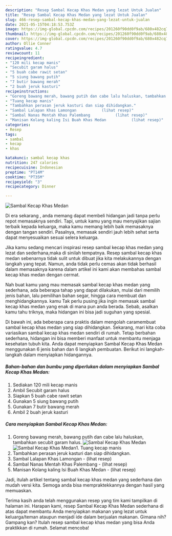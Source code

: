 ```yaml
---
description: "Resep Sambal Kecap Khas Medan yang lezat Untuk Jualan"
title: "Resep Sambal Kecap Khas Medan yang lezat Untuk Jualan"
slug: 466-resep-sambal-kecap-khas-medan-yang-lezat-untuk-jualan
date: 2021-05-15T04:18:53.753Z
image: https://img-global.cpcdn.com/recipes/201260f90dd0f9ab/680x482cq70/sambal-kecap-khas-medan-foto-resep-utama.jpg
thumbnail: https://img-global.cpcdn.com/recipes/201260f90dd0f9ab/680x482cq70/sambal-kecap-khas-medan-foto-resep-utama.jpg
cover: https://img-global.cpcdn.com/recipes/201260f90dd0f9ab/680x482cq70/sambal-kecap-khas-medan-foto-resep-utama.jpg
author: Ollie Conner
ratingvalue: 4.7
reviewcount: 11
recipeingredient:
- "120 mili kecap manis"
- "Secubit garam halus"
- "5 buah cabe rawit setan"
- "5 siung bawang putih"
- "7 butir bawang merah"
- "2 buah jeruk kasturi"
recipeinstructions:
- "Goreng bawang merah, bawang putih dan cabe lalu haluskan, tambahkan secubit garam halus."
- "Tuang kecap manis"
- "Tambahkan perasan jeruk kasturi dan siap dihidangkan."
- "Sambal Lalapan Khas Lamongan           (lihat resep)"
- "Sambal Nanas Mentah Khas Palembang           (lihat resep)"
- "Manisan Kolang kaling Isi Buah Khas Medan           (lihat resep)"
categories:
- Resep
tags:
- sambal
- kecap
- khas

katakunci: sambal kecap khas 
nutrition: 247 calories
recipecuisine: Indonesian
preptime: "PT14M"
cooktime: "PT35M"
recipeyield: "3"
recipecategory: Dinner

---
```



![Sambal Kecap Khas Medan](https://img-global.cpcdn.com/recipes/201260f90dd0f9ab/680x482cq70/sambal-kecap-khas-medan-foto-resep-utama.jpg)

Di era  sekarang , anda memang dapat membeli hidangan jadi tanpa perlu repot memasaknya sendiri. Tapi, untuk kamu yang mau menyajikan sajian terbaik kepada keluarga, maka kamu memang lebih baik memasaknya dengan tangan sendiri. Pasalnya, memasak sendiri jauh lebih sehat serta dapat menyesuaikan sesuai selera keluarga.

Jika kamu sedang mencari inspirasi resep sambal kecap khas medan yang lezat dan sederhana,maka di sinilah tempatnya. Resep sambal kecap khas medan  sebenarnya tidak sulit untuk dibuat jika kita melakukannya dengan langkah yang tepat. Namun, anda tidak perlu cemas akan tidak berhasil dalam memasaknya 
karena dalam artikel ini kami akan membahas sambal kecap khas medan dengan cermat.  



Nah buat kamu yang mau memasak sambal kecap khas medan yang sederhana, ada beberapa tahap yang dapat dilakukan, mulai dari memilih jenis bahan, lalu pemilihan bahan segar, hingga cara membuat dan menghidangkannya. kamu Tak perlu pusing jika ingin memasak sambal kecap khas medan yang enak di mana pun anda berada. Sebab, asalkan kamu  tahu triknya, maka hidangan ini bisa jadi suguhan yang spesial.

Di bawah ini, ada beberapa cara praktis  dalam mengolah caramembuat sambal kecap khas medan yang siap dihidangkan. Sekarang, mari kita coba variasikan sambal kecap khas medan sendiri di rumah. Tetap berbahan sederhana, hidangan ini bisa memberi manfaat untuk membantu menjaga kesehatan tubuh kita. Anda dapat menyiapkan Sambal Kecap Khas Medan menggunakan 6 jenis bahan dan 6 langkah pembuatan. Berikut ini langkah-langkah dalam menyiapkan hidangannya.

<!--inarticleads1-->

##### Bahan-bahan dan bumbu yang diperlukan dalam menyiapkan Sambal Kecap Khas Medan:

1. Sediakan 120 mili kecap manis
1. Ambil Secubit garam halus
1. Siapkan 5 buah cabe rawit setan
1. Gunakan 5 siung bawang putih
1. Gunakan 7 butir bawang merah
1. Ambil 2 buah jeruk kasturi




<!--inarticleads2-->

##### Cara menyiapkan Sambal Kecap Khas Medan:

1. Goreng bawang merah, bawang putih dan cabe lalu haluskan, tambahkan secubit garam halus.
<img src="https://img-global.cpcdn.com/steps/b5a11bdb3439cc12/160x128cq70/sambal-kecap-khas-medan-langkah-memasak-1-foto.jpg" alt="Sambal Kecap Khas Medan"><img src="https://img-global.cpcdn.com/steps/008bc2df1cafc3dc/160x128cq70/sambal-kecap-khas-medan-langkah-memasak-1-foto.jpg" alt="Sambal Kecap Khas Medan">1. Tuang kecap manis
1. Tambahkan perasan jeruk kasturi dan siap dihidangkan.
1. Sambal Lalapan Khas Lamongan -           (lihat resep)
1. Sambal Nanas Mentah Khas Palembang -           (lihat resep)
1. Manisan Kolang kaling Isi Buah Khas Medan -           (lihat resep)




Jadi, itulah artikel tentang  sambal kecap khas medan  yang sederhana dan mudah versi kita. Semoga anda bisa mempraktekkannya dengan hasil yang memuaskan. 

Terima kasih anda telah menggunakan resep yang tim kami tampilkan di halaman ini. Harapan kami, resep  Sambal Kecap Khas Medan sederhana di atas dapat membantu Anda menyiapkan makanan yang lezat untuk keluarga/teman ataupun menjadi ide dalam berjualan makanan. Gimana nih? Gampang kan? Itulah resep sambal kecap khas medan yang bisa Anda praktikkan di rumah. Selamat mencoba!

